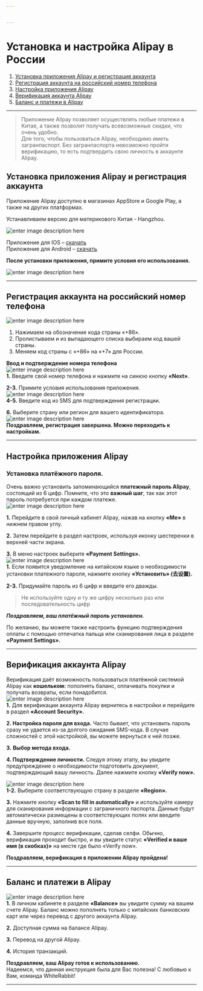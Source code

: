 ```yaml
---


---
```


<h1 id="установка-и-настройка-alipay-в-россии⁠⁠">Установка и настройка Alipay в России⁠⁠</h1>
<ol>
<li><a href="#%D0%A3%D1%81%D1%82%D0%B0%D0%BD%D0%BE%D0%B2%D0%BA%D0%B0-%D0%BF%D1%80%D0%B8%D0%BB%D0%BE%D0%B6%D0%B5%D0%BD%D0%B8%D1%8F-Alipay-%D0%B8-%D1%80%D0%B5%D0%B3%D0%B8%D1%81%D1%82%D1%80%D0%B0%D1%86%D0%B8%D1%8F-%D0%B0%D0%BA%D0%BA%D0%B0%D1%83%D0%BD%D1%82%D0%B0">Установка приложения Alipay и регистрация аккаунта</a></li>
<li><a href="#%D0%A0%D0%B5%D0%B3%D0%B8%D1%81%D1%82%D1%80%D0%B0%D1%86%D0%B8%D1%8F-%D0%B0%D0%BA%D0%BA%D0%B0%D1%83%D0%BD%D1%82%D0%B0-%D0%BD%D0%B0-%D1%80%D0%BE%D1%81%D1%81%D0%B8%D0%B9%D1%81%D0%BA%D0%B8%D0%B9-%D0%BD%D0%BE%D0%BC%D0%B5%D1%80-%D1%82%D0%B5%D0%BB%D0%B5%D1%84%D0%BE%D0%BD%D0%B0">Регистрация аккаунта на российский номер телефона</a></li>
<li><a href="%D0%9D%D0%B0%D1%81%D1%82%D1%80%D0%BE%D0%B9%D0%BA%D0%B0-%D0%BF%D1%80%D0%B8%D0%BB%D0%BE%D0%B6%D0%B5%D0%BD%D0%B8%D1%8F-Alipay">Настройка приложения Alipay</a></li>
<li><a href="%D0%92%D0%B5%D1%80%D0%B8%D1%84%D0%B8%D0%BA%D0%B0%D1%86%D0%B8%D1%8F-%D0%B0%D0%BA%D0%BA%D0%B0%D1%83%D0%BD%D1%82%D0%B0-Alipay">Верификация аккаунта Alipay</a></li>
<li><a href="%D0%91%D0%B0%D0%BB%D0%B0%D0%BD%D1%81-%D0%B8-%D0%BF%D0%BB%D0%B0%D1%82%D0%B5%D0%B6%D0%B8-%D0%B2-Alipay">Баланс и платежи в Alipay</a></li>
</ol>
<hr>
<blockquote>
<p>Приложение Alipay позволяет осуществлять любые платежи в Китае, а также позволит получать всевозможные скидки, что очень удобно.<br>
Для того, чтобы пользоваться Alipay, необходимо иметь загранпаспорт. Без загранпаспорта невозможно пройти верификацию, то есть подтвердить свою личность в аккаунте Alipay.</p>
</blockquote>
<h2 id="установка-приложения-alipay-и-регистрация-аккаунта">Установка приложения Alipay и регистрация аккаунта</h2>
<p>Приложение Alipay доступно в магазинах AppStore и Google Play, а также на других платформах.</p>
<p>Устанавливаем версию для материкового Китая - Hangzhou.</p>
<p><img src="https://iimg.su/s/13/jiQ5RzaaMmAimSx4h3TfaFY2kUjOmwJpWDy0RAxJ.png" alt="enter image description here"></p>
<p>Приложение для IOS –  <a href="https://api.vc.ru/v2.8/redirect?to=https%3A%2F%2Fapps.apple.com%2Fru%2Fapp%2Falipay-simplify-your-life%2Fid333206289&amp;postId=888157">скачать</a><br>
Приложение для Android –  <a href="https://api.vc.ru/v2.8/redirect?to=https%3A%2F%2Fplay.google.com%2Fstore%2Fapps%2Fdetails%3Fid%3Dcom.eg.android.AlipayGphone&amp;postId=888157">скачать</a></p>
<p><strong>После установки приложения, примите условия его использования.</strong></p>
<p><img src="https://iimg.su/s/13/fwAcPZJc1mRITiQekeE0TofrlyYy9JRFslXUnFpu.png" alt="enter image description here"></p>
<hr>
<h2 id="регистрация-аккаунта-на-российский-номер-телефона">Регистрация аккаунта на российский номер телефона</h2>
<p><img src="https://iimg.su/s/13/pw4J0IzVVCI7ZvPOriBEZGILxExK1Riy8THfFN7h.png" alt="enter image description here"></p>
<ol>
<li>Нажимаем на обозначение кода страны «+86».</li>
<li>Пролистываем и из выпадающего списка выбираем код вашей страны.</li>
<li>Меняем код страны с «+86» на «+7» для России.</li>
</ol>
<p><strong>Ввод и подтверждение номера телефона</strong><br>
<img src="https://iimg.su/s/13/NGG5OpWExK3ISFfexn7ls7cqx0NvI1mZhkXzup6s.png" alt="enter image description here"><br>
<strong>1.</strong> Введите свой номер телефона и нажмите на синюю кнопку  <strong>«Next»</strong>.</p>
<p><strong>2-3.</strong> Примите условия использования приложения.<br>
<img src="https://iimg.su/s/13/3IBEZtpYeefShheWqDfQnQOH0Ixzmctwf6Zud4E7.png" alt="enter image description here"><br>
<strong>4-5.</strong> Введите код из SMS для подтверждения регистрации.</p>
<p><strong>6.</strong> Выберите страну или регион для вашего идентификатора.<br>
<img src="https://iimg.su/s/13/c4VVKUhpnf03tzyTkyjc0qxr4JwRLujGmcXPdVgj.png" alt="enter image description here"><br>
<strong>Поздравляем, регистрация завершена. Можно переходить к настройкам.</strong></p>
<hr>
<h2 id="настройка-приложения-alipay">Настройка приложения Alipay</h2>
<h3 id="установка-платёжного-пароля.">Установка платёжного пароля.</h3>
<p>Очень важно установить запоминающийся  <strong>платежный пароль Alipay</strong>, состоящий из 6 цифр. Помните, что это  <strong>важный шаг</strong>, так как этот пароль потребуется при каждом платеже.<br>
<img src="https://iimg.su/s/13/DpMNRqR9txMV1ohbVN8QGuUiQ0kxd6Oy6ROe9YmZ.png" alt="enter image description here"></p>
<p><strong>1.</strong> Перейдите в свой личный кабинет Alipay, нажав на кнопку  <strong>«Me»</strong>  в нижнем правом углу.</p>
<p><strong>2.</strong>  Затем перейдите в раздел настроек, используя иконку шестеренки в верхней части экрана.</p>
<p><strong>3.</strong>  В меню настроек выберите  <strong>«Payment Settings».</strong><br>
<img src="https://iimg.su/s/13/ZKPA3WgyXvn0vrkL1Q3te7fEFyEKxHYJNT0aydHY.png" alt="enter image description here"><br>
<strong>1.</strong>  Если появится уведомление на китайском языке о необходимости установки платежного пароля, нажмите кнопку  <strong>«Установить» (去设置).</strong></p>
<p><strong>2-3.</strong>  Придумайте пароль из 6 цифр и введите его дважды.</p>
<blockquote>
<p>Не используйте одну и ту же цифру несколько раз или последовательность цифр</p>
</blockquote>
<p><strong><em>Поздравляем, ваш платёжный пароль установлен.</em></strong></p>
<p>По желанию, вы можете также настроить функцию подтверждения оплаты с помощью отпечатка пальца или сканирования лица в разделе  <strong>«Payment Settings».</strong></p>
<hr>
<h2 id="верификация-аккаунта-alipay">Верификация аккаунта Alipay</h2>
<p>Верификация даёт возможность пользоваться платёжной системой Alipay как <strong>кошельком:</strong> пополнять баланс, оплачивать покупки и получать возвраты, если понадобится.<br>
<img src="https://iimg.su/s/13/qKqyOJNyzEzMxpKElpIwBkOPJs09x7Tb7bmqGniR.png" alt="enter image description here"><br>
<strong>1.</strong>  Для верификации аккаунта Alipay вернитесь в настройки и перейдите в раздел  <strong>«Account Security».</strong></p>
<p><strong>2. Настройка пароля для входа.</strong>  Часто бывает, что установить пароль сразу не удается из-за долгого ожидания SMS-кода. В случае сложностей с этой настройкой, вы можете вернуться к ней позже.</p>
<p><strong>3.</strong>  <strong>Выбор метода входа.</strong></p>
<p><strong>4. Подтверждение личности.</strong>  Следуя этому этапу, вы увидите предупреждение о необходимости подготовить документ, подтверждающий вашу личность. Далее нажмите кнопку  <strong>«Verify now».</strong></p>
<p><img src="https://iimg.su/s/13/5gU5eur0o40wEzGAnjhLGLma3YqcuItDoWp8B2jy.png" alt="enter image description here"><br>
<strong>1-2.</strong>  Выберите соответствующую страну в разделе  <strong>«Region».</strong></p>
<p><strong>3.</strong>  Нажмите кнопку  <strong>«Scan to fill in automatically»</strong>  и используйте камеру для сканирования информации с заграничного паспорта. Данные будут автоматически размещены в соответствующих полях или введите данные вручную, заполнив все поля.</p>
<p><strong>4.</strong>  Завершите процесс верификации, сделав селфи. Обычно, верификация проходит быстро, и вы увидите статус  <strong>«Verified и ваше имя (в скобках)»</strong>  на месте где было «Verify now».</p>
<p><strong>Поздравляем, верификация в приложении Alipay пройдена!</strong></p>
<hr>
<h2 id="баланс-и-платежи-в-alipay">Баланс и платежи в Alipay</h2>
<p><img src="https://iimg.su/s/13/P9MLDkPpgg0ZRQ8QaFIafajR6v0IAHP4jQhYPmGq.png" alt="enter image description here"><br>
<strong>1.</strong> В личном кабинете в разделе  <strong>«Balance»</strong>  вы увидите сумму на вашем счете Alipay. Баланс можно пополнять только с китайских банковских карт или через перевод с другого аккаунта Alipay.</p>
<p><strong>2.</strong>  Доступная сумма на балансе Alipay.</p>
<p><strong>3.</strong>  Перевод на другой Alipay.</p>
<p><strong>4.</strong> История транзакций.</p>
<p><strong>Поздравляем, ваш Alipay готов к использованию.</strong><br>
Надеемся, что данная инструкция была для Вас полезна! С любовью к Вам, команда WhiteRabbit!</p>
<hr>

